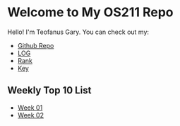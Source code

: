 # Welcome to My OS211 Repo

Hello! I'm Teofanus Gary. You can check out my:

* [Github Repo][Github Repo]
* [LOG][Log]
* [Rank][Rank]
* [Key][Key]

## Weekly Top 10 List

* [Week 01](W01)
* [Week 02](W02)

[Github Repo]: https://github.com/garyteofanus/os211
[Log]: https://garyteofanus.github.io/os211/TXT/mylog.txt
[Rank]: https://garyteofanus.github.io/os211/TXT/myrank.txt
[Key]: https://garyteofanus.github.io/os211/TXT/mypubkey.txt
